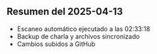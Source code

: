 ## Resumen del 2025-04-13
- Escaneo automático ejecutado a las 02:33:18
- Backup de charla y archivos sincronizado
- Cambios subidos a GitHub
